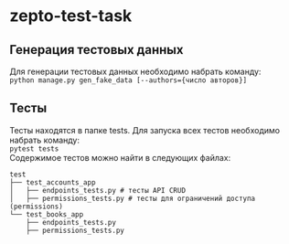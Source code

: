 # zepto-test-task
## Генерация тестовых данных
Для генерации тестовых данных необходимо набрать команду:  
`python manage.py gen_fake_data [--authors={число авторов}]`
## Тесты
Тесты находятся в папке tests.
Для запуска всех тестов необходимо набрать команду:  
`pytest tests`  
Содержимое тестов можно найти в следующих файлах:  
```
test  
├── test_accounts_app  
│   ├── endpoints_tests.py # тесты API CRUD  
│   ├── permissions_tests.py # тесты для ограничений доступа (permissions)  
└── test_books_app  
    ├── endpoints_tests.py  
    ├── permissions_tests.py  
 ```
